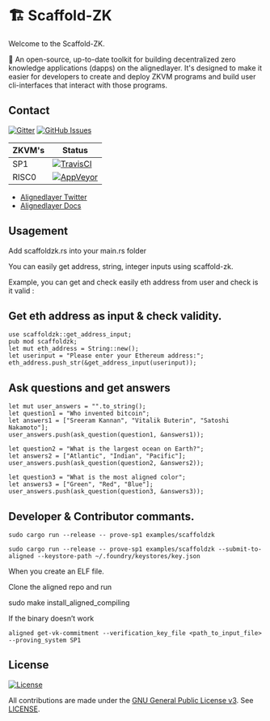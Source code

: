 # 🏗 Scaffold-ZK
Welcome to the Scaffold-ZK.

🧪 An open-source, up-to-date toolkit for building decentralized zero knowledge applications (dapps) on the alignedlayer. It's designed to make it easier for developers to create and deploy ZKVM programs and build user cli-interfaces that interact with those programs.


## Contact

[![Gitter](https://img.shields.io/gitter/room/nwjs/nw.js.svg)](https://x.com/yasinaktimur/)
[![GitHub Issues](https://img.shields.io/badge/open%20issues-0-yellow.svg)](https://github.com/omgbbqhaxx/zkmine/issues)

ZKVM's | Status
---------------- | ----------
SP1 | [![TravisCI](https://img.shields.io/badge/build-passing-brightgreen.svg)](https://travis-ci.org/cloudbank/cloudbank-github)
RISC0         | [![AppVeyor](https://img.shields.io/badge/build-passing-brightgreen.svg)](https://ci.appveyor.com/project/cloudbank/cloudbank-github)


-  [Alignedlayer Twitter](https://x.com/alignedlayer)
-  [Alignedlayer Docs](https://docs.alignedlayer.com)

## Usagement


Add scaffoldzk.rs into your main.rs folder

You can easily get address, string, integer inputs using scaffold-zk.

Example, you can get and check easily eth address from user and check is it valid : 


## Get eth address as input & check validity.

```shell
use scaffoldzk::get_address_input;
pub mod scaffoldzk;
let mut eth_address = String::new();
let userinput = "Please enter your Ethereum address:";
eth_address.push_str(&get_address_input(userinput)); 
```

## Ask questions and get answers

```shell
let mut user_answers = "".to_string();
let question1 = "Who invented bitcoin";
let answers1 = ["Sreeram Kannan", "Vitalik Buterin", "Satoshi Nakamoto"];
user_answers.push(ask_question(question1, &answers1));

let question2 = "What is the largest ocean on Earth?";
let answers2 = ["Atlantic", "Indian", "Pacific"];
user_answers.push(ask_question(question2, &answers2));

let question3 = "What is the most aligned color";
let answers3 = ["Green", "Red", "Blue"];
user_answers.push(ask_question(question3, &answers3));
```















## Developer & Contributor commants.

```shell
sudo cargo run --release -- prove-sp1 examples/scaffoldzk

sudo cargo run --release -- prove-sp1 examples/scaffoldzk --submit-to-aligned --keystore-path ~/.foundry/keystores/key.json
```

When you create an ELF file.

Clone the aligned repo and run 

sudo make install_aligned_compiling

If the binary doesn’t work

```shell
aligned get-vk-commitment --verification_key_file <path_to_input_file> --proving_system SP1
```

## License

[![License](https://img.shields.io/github/license/ethereum/cpp-ethereum.svg)](LICENSE)

All contributions are made under the [GNU General Public License v3](https://www.gnu.org/licenses/gpl-3.0.en.html). See [LICENSE](LICENSE).